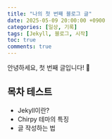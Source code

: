 ```yaml
---
title: "나의 첫 번째 블로그 글"
date: 2025-05-09 20:00:00 +0900
categories: [일상, 기록]
tags: [Jekyll, 블로그, 시작]
toc: true
comments: true
---
```

안녕하세요, 첫 번째 글입니다! 🎉

## 목차 테스트
- Jekyll이란?
- Chirpy 테마의 특징
- 글 작성하는 법
